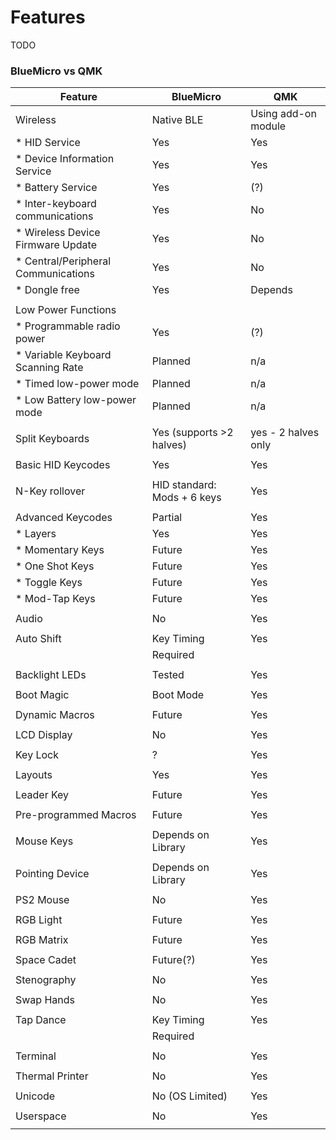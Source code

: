 # Features

TODO

### BlueMicro vs QMK

| Feature           | BlueMicro  | QMK        |
| ----------------- | ---------- | ---------- |
| Wireless          | Native BLE | Using add-on module  |
|  * HID Service    |  Yes       |    Yes     |
|  * Device Information Service |  Yes  |  Yes |
|  * Battery Service | Yes       |    (?)      |
|  * Inter-keyboard communications | Yes | No |
|  * Wireless Device Firmware Update    |    Yes        |   No    |
|  * Central/Peripheral Communications | Yes  | No  |
|  * Dongle free    | Yes | Depends |
|                   |            |            |
| Low Power Functions |          |            |
|  * Programmable radio power | Yes | (?) |
|  * Variable Keyboard Scanning Rate | Planned    |   n/a         |
|  * Timed low-power mode | Planned    |   n/a         |
|  * Low Battery low-power mode | Planned    |   n/a         |
|                   |            |            |
| Split Keyboards   | Yes (supports >2 halves) | yes - 2 halves only |
|                   |            |            |
| Basic HID Keycodes | Yes       | Yes        |
|                   |            |            |
| N-Key rollover    | HID standard: Mods + 6 keys  |   Yes   |
|                   |            |            |
| Advanced Keycodes | Partial    | Yes  |
| * Layers          | Yes        | Yes  |
| * Momentary Keys  | Future     | Yes  |
| * One Shot Keys   | Future     | Yes  |
| * Toggle Keys     | Future     | Yes  |
| * Mod-Tap Keys    | Future     | Yes  |
|                   |            |            |
| Audio             | No         | Yes  |
|                   |            |            |
| Auto Shift        | Key Timing | Yes  |
|                   | Required   |            |
|                   |            |            |
| Backlight LEDs    | Tested     | Yes  |
|                   |            |            |
| Boot Magic        | Boot Mode  | Yes  |
|                   |            |            |
| Dynamic Macros    | Future     | Yes  |
|                   |            |            |
| LCD Display       | No         | Yes  |
|                   |            |            |
| Key Lock          | ?          | Yes  |
|                   |            |            |
| Layouts           | Yes        | Yes  |
|                   |            |            |
| Leader Key        | Future     | Yes  |
|                   |            |            |
| Pre-programmed Macros | Future | Yes  |
|                   |            |            |
| Mouse Keys        | Depends on Library | Yes  |
|                   |            |            |
| Pointing Device   | Depends on Library | Yes  |
|                   |            |            |
| PS2 Mouse         | No         | Yes  |
|                   |            |            |
| RGB Light         | Future     | Yes  |
|                   |            |            |
| RGB Matrix        | Future     | Yes  |
|                   |            |            |
| Space Cadet       | Future(?)  | Yes  |
|                   |            |            |
| Stenography       | No         | Yes  |
|                   |            |            |
| Swap Hands        | No         | Yes  |
|                   |            |            |
| Tap Dance         | Key Timing | Yes  |
|                   | Required   |            |
|                   |            |            |
| Terminal          | No         | Yes  |
|                   |            |            |
| Thermal Printer   | No         | Yes  |
|                   |            |            |
| Unicode           | No  (OS Limited) | Yes  |
|                   |            |            |
| Userspace         | No         | Yes  |
|                   |            |            |
